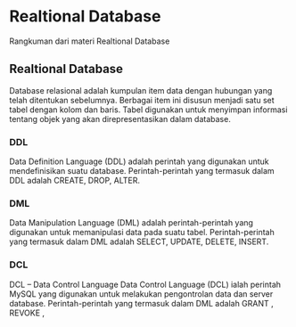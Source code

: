# Realtional Database

Rangkuman dari materi Realtional Database

## Realtional Database

Database relasional adalah kumpulan item data dengan hubungan yang telah ditentukan sebelumnya. Berbagai item ini disusun menjadi satu set tabel dengan kolom dan baris. Tabel digunakan untuk menyimpan informasi tentang objek yang akan direpresentasikan dalam database.

### DDL

Data Definition Language (DDL) adalah perintah yang digunakan untuk mendefinisikan suatu database. Perintah-perintah yang termasuk dalam DDL adalah CREATE, DROP, ALTER.

### DML

Data Manipulation Language (DML) adalah perintah-perintah yang digunakan untuk memanipulasi data pada suatu tabel. Perintah-perintah yang termasuk dalam DML adalah SELECT, UPDATE, DELETE, INSERT.

### DCL

DCL – Data Control Language
Data Control Language (DCL) ialah perintah MySQL yang digunakan untuk melakukan pengontrolan data dan server database. Perintah-perintah yang termasuk dalam DML adalah GRANT , REVOKE ,
